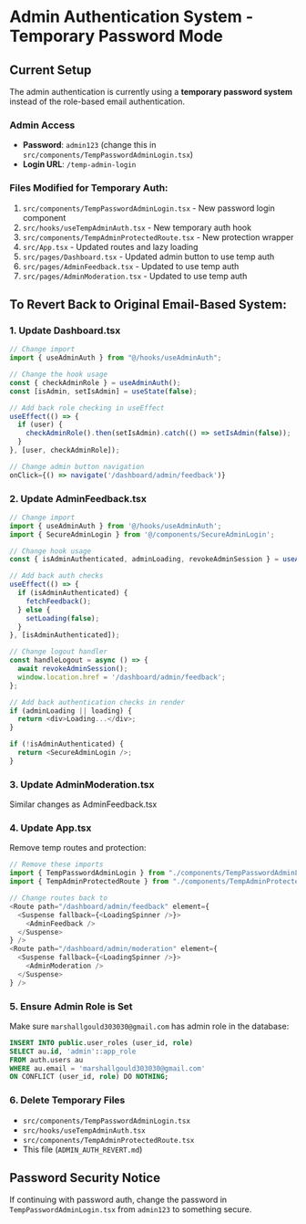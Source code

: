 # Admin Authentication System - Temporary Password Mode

## Current Setup
The admin authentication is currently using a **temporary password system** instead of the role-based email authentication.

### Admin Access
- **Password**: `admin123` (change this in `src/components/TempPasswordAdminLogin.tsx`)
- **Login URL**: `/temp-admin-login`

### Files Modified for Temporary Auth:
1. `src/components/TempPasswordAdminLogin.tsx` - New password login component
2. `src/hooks/useTempAdminAuth.tsx` - New temporary auth hook
3. `src/components/TempAdminProtectedRoute.tsx` - New protection wrapper
4. `src/App.tsx` - Updated routes and lazy loading
5. `src/pages/Dashboard.tsx` - Updated admin button to use temp auth
6. `src/pages/AdminFeedback.tsx` - Updated to use temp auth
7. `src/pages/AdminModeration.tsx` - Updated to use temp auth

## To Revert Back to Original Email-Based System:

### 1. Update Dashboard.tsx
```typescript
// Change import
import { useAdminAuth } from "@/hooks/useAdminAuth";

// Change the hook usage
const { checkAdminRole } = useAdminAuth();
const [isAdmin, setIsAdmin] = useState(false);

// Add back role checking in useEffect
useEffect(() => {
  if (user) {
    checkAdminRole().then(setIsAdmin).catch(() => setIsAdmin(false));
  }
}, [user, checkAdminRole]);

// Change admin button navigation
onClick={() => navigate('/dashboard/admin/feedback')}
```

### 2. Update AdminFeedback.tsx
```typescript
// Change import
import { useAdminAuth } from '@/hooks/useAdminAuth';
import { SecureAdminLogin } from '@/components/SecureAdminLogin';

// Change hook usage
const { isAdminAuthenticated, adminLoading, revokeAdminSession } = useAdminAuth();

// Add back auth checks
useEffect(() => {
  if (isAdminAuthenticated) {
    fetchFeedback();
  } else {
    setLoading(false);
  }
}, [isAdminAuthenticated]);

// Change logout handler
const handleLogout = async () => {
  await revokeAdminSession();
  window.location.href = '/dashboard/admin/feedback';
};

// Add back authentication checks in render
if (adminLoading || loading) {
  return <div>Loading...</div>;
}

if (!isAdminAuthenticated) {
  return <SecureAdminLogin />;
}
```

### 3. Update AdminModeration.tsx
Similar changes as AdminFeedback.tsx

### 4. Update App.tsx
Remove temp routes and protection:
```typescript
// Remove these imports
import { TempPasswordAdminLogin } from "./components/TempPasswordAdminLogin";
import { TempAdminProtectedRoute } from "./components/TempAdminProtectedRoute";

// Change routes back to
<Route path="/dashboard/admin/feedback" element={
  <Suspense fallback={<LoadingSpinner />}>
    <AdminFeedback />
  </Suspense>
} />
<Route path="/dashboard/admin/moderation" element={
  <Suspense fallback={<LoadingSpinner />}>
    <AdminModeration />
  </Suspense>
} />
```

### 5. Ensure Admin Role is Set
Make sure `marshallgould303030@gmail.com` has admin role in the database:
```sql
INSERT INTO public.user_roles (user_id, role)
SELECT au.id, 'admin'::app_role
FROM auth.users au
WHERE au.email = 'marshallgould303030@gmail.com'
ON CONFLICT (user_id, role) DO NOTHING;
```

### 6. Delete Temporary Files
- `src/components/TempPasswordAdminLogin.tsx`
- `src/hooks/useTempAdminAuth.tsx`
- `src/components/TempAdminProtectedRoute.tsx`
- This file (`ADMIN_AUTH_REVERT.md`)

## Password Security Notice
If continuing with password auth, change the password in `TempPasswordAdminLogin.tsx` from `admin123` to something secure.